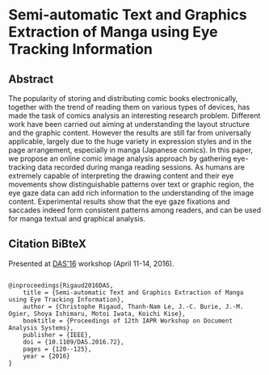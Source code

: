 Semi-automatic Text and Graphics Extraction of Manga using Eye Tracking Information
===============================================
   
Abstract
------------------------------------------------
The popularity of storing and distributing comic books electronically, together with the trend of reading them on various types of devices, has made the task of comics analysis an interesting research problem.
Different work have been carried out aiming at understanding the layout structure and the graphic content. However the results are still far from universally applicable, largely due to the huge variety in expression styles and in the page arrangement, especially in manga (Japanese comics). 
In this paper, we propose an online comic image analysis approach by gathering eye-tracking data recorded during manga reading sessions. As humans are extremely capable of interpreting the drawing content and their eye movements show distinguishable patterns over text or graphic region,
the eye gaze data can add rich information to the understanding of the image content.
Experimental results show that the eye gaze fixations and saccades indeed form consistent patterns among readers, and can be used for manga textual and graphical analysis.


Citation BiBteX
-------------------------------------------------
Presented at [DAS'16](http://www.primaresearch.org/das2016/ "DAS'16 website") workshop (April 11-14, 2016).
<pre><code>
@inproceedings{Rigaud2016DAS,
	title = {Semi-automatic Text and Graphics Extraction of Manga using Eye Tracking Information},
	author = {Christophe Rigaud, Thanh-Nam Le, J.-C. Burie, J.-M. Ogier, Shoya Ishimaru, Motoi Iwata, Koichi Kise},
	booktitle = {Proceedings of 12th IAPR Workshop on Document Analysis Systems},
	publisher = {IEEE},
	doi = {10.1109/DAS.2016.72},
	pages = {120--125},
	year = {2016}
}
</code></pre>

